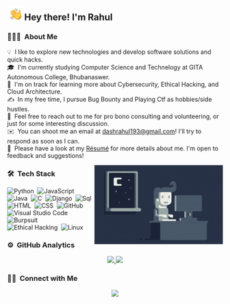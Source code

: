 
<img alt="Night Coding" src="./assets/Hand%20Wave.gif" width='40' align="left"/><h2>Hey there! I'm Rahul</h2>

<!-- ## 👋 &nbsp;Hey there! I'm Rahul -->

### 👨🏻‍💻 &nbsp;About Me

💡 &nbsp;I like to explore new technologies and develop software solutions and quick hacks.\
🎓 &nbsp;I'm currently studying Computer Science and Technelogy at GITA Autonomous College, Bhubanaswer.\
🌱 &nbsp;I'm on track for learning more about Cybersecurity, Ethical Hacking, and Cloud Architecture.\
✍️ &nbsp;In my free time, I pursue Bug Bounty and Playing Ctf as hobbies/side hustles.\
💬 &nbsp;Feel free to reach out to me for pro bono consulting and volunteering, or just for some interesting discussion.\
✉️ &nbsp;You can shoot me an email at dashrahul193@gmail.com! I'll try to respond as soon as I can.\
📄 &nbsp;Please have a look at my [Résumé](https://drive.google.com/file/d/17mmjB16BbfjK3fWZsRXb-Oha1CSo1XJS/view?usp=sharing) for more details about me. I'm open to feedback and suggestions!

<img alt="Night Coding" src="https://raw.githubusercontent.com/AVS1508/AVS1508/master/assets/Night-Coding.gif" align="right"/>

### 🛠 &nbsp;Tech Stack

![Python](https://img.shields.io/badge/-Python-05122A?style=flat&logo=python)&nbsp;
![JavaScript](https://img.shields.io/badge/-JavaScript-05122A?style=flat&logo=javascript)&nbsp;
![Java](https://img.shields.io/badge/-Java-05122A?style=flat&logo=Java&logoColor=FFA518)&nbsp;
![C](https://img.shields.io/badge/-C-05122A?style=flat&logo=C&logoColor=A8B9CC)&nbsp;
![Django](https://img.shields.io/badge/-Django-05122A?style=flat&logo=django&logoColor=092E20)&nbsp;
![Sql](https://img.shields.io/badge/-Sql-05122A?style=flat&logo=bootstrap&logoColor=563D7C)\
![HTML](https://img.shields.io/badge/-HTML-05122A?style=flat&logo=HTML5)&nbsp;
![CSS](https://img.shields.io/badge/-CSS-05122A?style=flat&logo=CSS3&logoColor=1572B6)&nbsp;
![GitHub](https://img.shields.io/badge/-GitHub-05122A?style=flat&logo=github)&nbsp;
![Visual Studio Code](https://img.shields.io/badge/-Visual%20Studio%20Code-05122A?style=flat&logo=visual-studio-code&logoColor=007ACC)&nbsp;
![Burpsuit](https://img.shields.io/badge/-Burpsuit-05122A?style=flat&logo=eclipse-ide&logoColor=2C2255)\
![Ethical Hacking](https://img.shields.io/badge/-Ethical-Hacking-05122A?style=flat&logo=adobe-photoshop)&nbsp;
![Linux](https://img.shields.io/badge/-Linux-05122A?style=flat&logo=adobe-indesign)

### ⚙️ &nbsp;GitHub Analytics

<p align="center">
<a href="https://github.com/rahulramandash">
  <img height="180em" src="https://github-readme-stats-eight-theta.vercel.app/api?username=rahulramandash&show_icons=true&theme=algolia&include_all_commits=true&count_private=true"/>
  <img height="180em" src="https://github-readme-stats-eight-theta.vercel.app/api/top-langs/?username=RahulRamanDash&layout=compact&langs_count=8&theme=algolia"/>
</a>
</p>

### 🤝🏻 &nbsp;Connect with Me

<p align="center">
<a href="https://rahulramandash.github.io"><img src="https://img.shields.io/badge/-rahulramandash.github.io-3423A6?style=flat&logo=Google-Chrome&logoColor=white"/></a>

</p>
